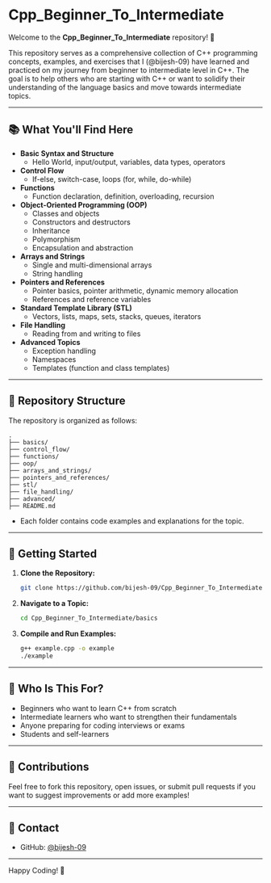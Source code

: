 # Cpp_Beginner_To_Intermediate

Welcome to the **Cpp_Beginner_To_Intermediate** repository! 👋

This repository serves as a comprehensive collection of C++ programming concepts, examples, and exercises that I (@bijesh-09) have learned and practiced on my journey from beginner to intermediate level in C++. The goal is to help others who are starting with C++ or want to solidify their understanding of the language basics and move towards intermediate topics.

---

## 📚 What You'll Find Here

- **Basic Syntax and Structure**
  - Hello World, input/output, variables, data types, operators
- **Control Flow**
  - If-else, switch-case, loops (for, while, do-while)
- **Functions**
  - Function declaration, definition, overloading, recursion
- **Object-Oriented Programming (OOP)**
  - Classes and objects
  - Constructors and destructors
  - Inheritance
  - Polymorphism
  - Encapsulation and abstraction
- **Arrays and Strings**
  - Single and multi-dimensional arrays
  - String handling
- **Pointers and References**
  - Pointer basics, pointer arithmetic, dynamic memory allocation
  - References and reference variables
- **Standard Template Library (STL)**
  - Vectors, lists, maps, sets, stacks, queues, iterators
- **File Handling**
  - Reading from and writing to files
- **Advanced Topics**
  - Exception handling
  - Namespaces
  - Templates (function and class templates)

---

## 📁 Repository Structure

The repository is organized as follows:

```
.
├── basics/
├── control_flow/
├── functions/
├── oop/
├── arrays_and_strings/
├── pointers_and_references/
├── stl/
├── file_handling/
├── advanced/
├── README.md
```

- Each folder contains code examples and explanations for the topic.

---

## 🚀 Getting Started

1. **Clone the Repository:**
    ```bash
    git clone https://github.com/bijesh-09/Cpp_Beginner_To_Intermediate.git
    ```
2. **Navigate to a Topic:**
    ```bash
    cd Cpp_Beginner_To_Intermediate/basics
    ```
3. **Compile and Run Examples:**
    ```bash
    g++ example.cpp -o example
    ./example
    ```

---

## 🎯 Who Is This For?

- Beginners who want to learn C++ from scratch
- Intermediate learners who want to strengthen their fundamentals
- Anyone preparing for coding interviews or exams
- Students and self-learners

---

## 📝 Contributions

Feel free to fork this repository, open issues, or submit pull requests if you want to suggest improvements or add more examples!

---

## 📧 Contact

- GitHub: [@bijesh-09](https://github.com/bijesh-09)

---

Happy Coding! 🚀

